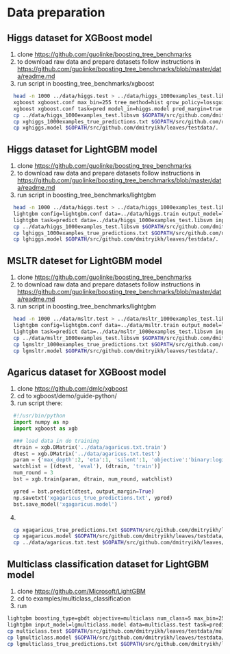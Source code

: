 # Data preparation

## Higgs dataset for XGBoost model

  1. clone https://github.com/guolinke/boosting_tree_benchmarks
  2. to download raw data and prepare datasets follow instructions in https://github.com/guolinke/boosting_tree_benchmarks/blob/master/data/readme.md
  3. run script in boosting_tree_benchmarks/xgboost
  ```sh
    head -n 1000 ../data/higgs.test > ../data/higgs_1000examples_test.libsvm
    xgboost xgboost.conf max_bin=255 tree_method=hist grow_policy=lossguide max_depth=0 max_leaves=255 data="../data/higgs.train" eval[test]="../data/higgs.test" objective="binary:logistic" eval_metric=auc model_out=xghiggs.model 2>&1 | tee xgboost_hist_higgs_accuracy.log
    xgboost xgboost.conf task=pred model_in=higgs.model pred_margin=true test_path="../data/higgs_1000examples_test.libsvm" name_pred="xghiggs_1000examples_true_predictions.txt"
    cp ../data/higgs_1000examples_test.libsvm $GOPATH/src/github.com/dmitryikh/leaves/testdata/.
    cp xghiggs_1000examples_true_predictions.txt $GOPATH/src/github.com/dmitryikh/leaves/testdata/.
    cp xghiggs.model $GOPATH/src/github.com/dmitryikh/leaves/testdata/. 
  ```

## Higgs dataset for LightGBM model

  1. clone https://github.com/guolinke/boosting_tree_benchmarks
  2. to download raw data and prepare datasets follow instructions in https://github.com/guolinke/boosting_tree_benchmarks/blob/master/data/readme.md
  3. run script in boosting_tree_benchmarks/lightgbm
  ```sh
    head -n 1000 ../data/higgs.test > ../data/higgs_1000examples_test.libsvm
    lightgbm config=lightgbm.conf data=../data/higgs.train output_model=lghiggs.model objective=binary
    lightgbm task=predict data=../data/higgs_1000examples_test.libsvm input_model=lghiggs.model output_result=lghiggs_1000examples_true_predictions.txt predict_raw_score=true
    cp ../data/higgs_1000examples_test.libsvm $GOPATH/src/github.com/dmitryikh/leaves/testdata/.
    cp lghiggs_1000examples_true_predictions.txt $GOPATH/src/github.com/dmitryikh/leaves/testdata/.
    cp lghiggs.model $GOPATH/src/github.com/dmitryikh/leaves/testdata/. 
  ```

## MSLTR dateset for LightGBM model

  1. clone https://github.com/guolinke/boosting_tree_benchmarks
  2. to download raw data and prepare datasets follow instructions in https://github.com/guolinke/boosting_tree_benchmarks/blob/master/data/readme.md
  3. run script in boosting_tree_benchmarks/lightgbm
  ```sh
    head -n 1000 ../data/msltr.test > ../data/msltr_1000examples_test.libsvm
    lightgbm config=lightgbm.conf data=../data/msltr.train output_model=lgmsltr.model objective=lambdarank
    lightgbm task=predict data=../data/msltr_1000examples_test.libsvm input_model=lgmsltr.model output_result=lgmsltr_1000examples_true_predictions.txt predict_raw_score=true
    cp ../data/msltr_1000examples_test.libsvm $GOPATH/src/github.com/dmitryikh/leaves/testdata/.
    cp lgmsltr_1000examples_true_predictions.txt $GOPATH/src/github.com/dmitryikh/leaves/testdata/.
    cp lgmsltr.model $GOPATH/src/github.com/dmitryikh/leaves/testdata/. 
  ```

## Agaricus dataset for XGBoost model

  1. clone https://github.com/dmlc/xgboost
  2. cd to xgboost/demo/guide-python/
  3. run script there:
  ```python
    #!/usr/bin/python
    import numpy as np
    import xgboost as xgb

    ### load data in do training
    dtrain = xgb.DMatrix('../data/agaricus.txt.train')
    dtest = xgb.DMatrix('../data/agaricus.txt.test')
    param = {'max_depth':2, 'eta':1, 'silent':1, 'objective':'binary:logistic'}
    watchlist = [(dtest, 'eval'), (dtrain, 'train')]
    num_round = 3
    bst = xgb.train(param, dtrain, num_round, watchlist)

    ypred = bst.predict(dtest, output_margin=True)
    np.savetxt('xgagaricus_true_predictions.txt', ypred)
    bst.save_model('xgagaricus.model')
  ```
  4. 
  ```sh
    cp xgagaricus_true_predictions.txt $GOPATH/src/github.com/dmitryikh/leaves/testdata/.
    cp xgagaricus.model $GOPATH/src/github.com/dmitryikh/leaves/testdata/.
    cp ../data/agaricus.txt.test $GOPATH/src/github.com/dmitryikh/leaves/testdata/agaricus_test.libsvm
  ```

  ## Multiclass classification dataset for LightGBM model
  1. clone https://github.com/Microsoft/LightGBM
  2. cd to examples/multiclass_classification
  3. run
  ```sh
  lightgbm boosting_type=gbdt objective=multiclass num_class=5 max_bin=255 data=multiclass.train num_trees=10 learning_rate=0.05 num_leaves=31 output_model=lgmulticlass.model
  lightgbm input_model=lgmulticlass.model data=multiclass.test task=predict output_result=lgmulticlass_true_predictions.txt predict_raw_score=true
  cp multiclass.test $GOPATH/src/github.com/dmitryikh/leaves/testdata/multiclass_test.tsv
  cp lgmulticlass.model $GOPATH/src/github.com/dmitryikh/leaves/testdata/.
  cp lgmulticlass_true_predictions.txt $GOPATH/src/github.com/dmitryikh/leaves/testdata/.
  ```